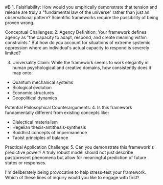  #B 1. Falsifiability: How would you empirically demonstrate that tension and release are truly a "fundamental law of the universe" rather than just an observational pattern? Scientific frameworks require the possibility of being proven wrong.

Conceptual Challenges: 2. Agency Definition: Your framework defines agency as "the capacity to adapt, respond, and create meaning within constraints." But how do you account for situations of extreme systemic oppression where an individual's actual capacity to respond is severely limited?

3. Universality Claim: While the framework seems to work elegantly in human psychological and creative domains, how consistently does it map onto:

- Quantum mechanical systems
- Biological evolution
- Economic structures
- Geopolitical dynamics

Potential Philosophical Counterarguments: 4. Is this framework fundamentally different from existing concepts like:

- Dialectical materialism
- Hegelian thesis-antithesis-synthesis
- Buddhist concepts of impermanence
- Taoist principles of balance

Practical Application Challenge: 5. Can you demonstrate this framework's predictive power? A truly robust model should not just describe past/present phenomena but allow for meaningful prediction of future states or responses.

I'm deliberately being provocative to help stress-test your framework. Which of these lines of inquiry would you like to engage with first?